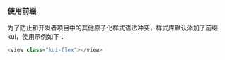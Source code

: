 ### 使用前缀
<a-typography-text>
    为了防止和开发者项目中的其他原子化样式语法冲突，样式库默认添加了前缀 <a-link status="success">kui</a-link>，使用示例如下：
</a-typography-text>

```js
<view class="kui-flex"></view>
```